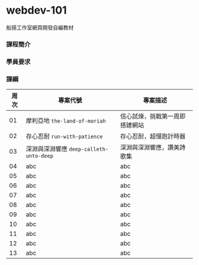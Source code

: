 # webdev-101
船揚工作室網頁開發自編教材

### 課程簡介

### 學員要求

### 課綱
|周次|專案代號|專案描述|
|----|----|----|
|01|摩利亞地 `the-land-of-moriah`|信心試煉，挑戰第一周即搭建網站|
|02|存心忍耐 `run-with-patience`|存心忍耐，超慢跑計時器|
|03|深淵與深淵響應 `deep-calleth-unto-deep`|深淵與深淵響應，讚美詩歌集|
|04|abc|abc|
|05|abc|abc|
|06|abc|abc|
|07|abc|abc|
|08|abc|abc|
|09|abc|abc|
|10|abc|abc|
|11|abc|abc|
|12|abc|abc|
|13|abc|abc|
